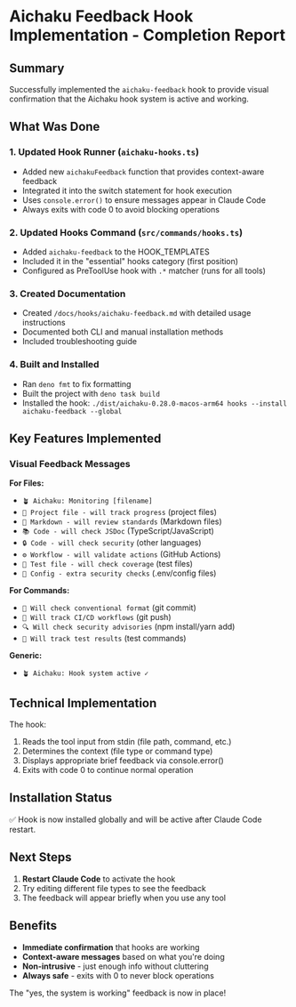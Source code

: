 # Aichaku Feedback Hook Implementation - Completion Report

## Summary

Successfully implemented the `aichaku-feedback` hook to provide visual confirmation that the Aichaku hook system is
active and working.

## What Was Done

### 1. Updated Hook Runner (`aichaku-hooks.ts`)

- Added new `aichakuFeedback` function that provides context-aware feedback
- Integrated it into the switch statement for hook execution
- Uses `console.error()` to ensure messages appear in Claude Code
- Always exits with code 0 to avoid blocking operations

### 2. Updated Hooks Command (`src/commands/hooks.ts`)

- Added `aichaku-feedback` to the HOOK_TEMPLATES
- Included it in the "essential" hooks category (first position)
- Configured as PreToolUse hook with `.*` matcher (runs for all tools)

### 3. Created Documentation

- Created `/docs/hooks/aichaku-feedback.md` with detailed usage instructions
- Documented both CLI and manual installation methods
- Included troubleshooting guide

### 4. Built and Installed

- Ran `deno fmt` to fix formatting
- Built the project with `deno task build`
- Installed the hook: `./dist/aichaku-0.28.0-macos-arm64 hooks --install aichaku-feedback --global`

## Key Features Implemented

### Visual Feedback Messages

**For Files:**

- `🪴 Aichaku: Monitoring [filename]`
- `📁 Project file - will track progress` (project files)
- `📖 Markdown - will review standards` (Markdown files)
- `📚 Code - will check JSDoc` (TypeScript/JavaScript)
- `🔒 Code - will check security` (other languages)
- `⚙️ Workflow - will validate actions` (GitHub Actions)
- `🧪 Test file - will check coverage` (test files)
- `🔐 Config - extra security checks` (.env/config files)

**For Commands:**

- `📝 Will check conventional format` (git commit)
- `🚀 Will track CI/CD workflows` (git push)
- `🔍 Will check security advisories` (npm install/yarn add)
- `🧪 Will track test results` (test commands)

**Generic:**

- `🪴 Aichaku: Hook system active ✓`

## Technical Implementation

The hook:

1. Reads the tool input from stdin (file path, command, etc.)
2. Determines the context (file type or command type)
3. Displays appropriate brief feedback via console.error()
4. Exits with code 0 to continue normal operation

## Installation Status

✅ Hook is now installed globally and will be active after Claude Code restart.

## Next Steps

1. **Restart Claude Code** to activate the hook
2. Try editing different file types to see the feedback
3. The feedback will appear briefly when you use any tool

## Benefits

- **Immediate confirmation** that hooks are working
- **Context-aware messages** based on what you're doing
- **Non-intrusive** - just enough info without cluttering
- **Always safe** - exits with 0 to never block operations

The "yes, the system is working" feedback is now in place!
